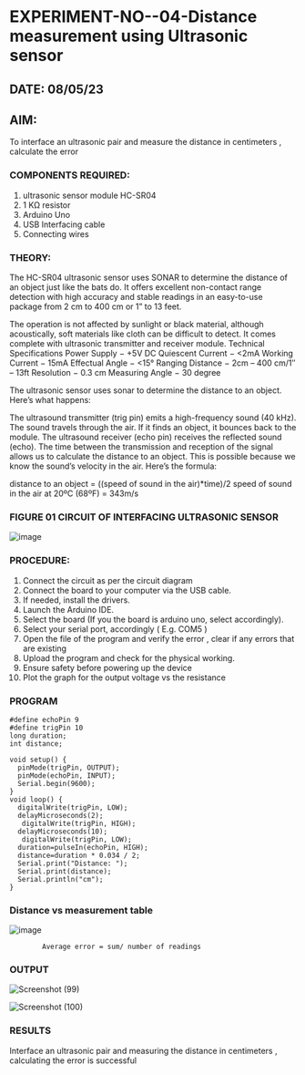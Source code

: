 # EXPERIMENT-NO--04-Distance measurement using Ultrasonic sensor

## DATE: 08/05/23

## AIM: 
To interface an ultrasonic pair and measure the distance in centimeters , calculate the error
 
### COMPONENTS REQUIRED:
1.	ultrasonic sensor module HC-SR04
2.	1 KΩ resistor 
3.	Arduino Uno 
4.	USB Interfacing cable 
5.	Connecting wires 


### THEORY: 
The HC-SR04 ultrasonic sensor uses SONAR to determine the distance of an object just like the bats do. It offers excellent non-contact range detection with high accuracy and stable readings in an easy-to-use package from 2 cm to 400 cm or 1” to 13 feet.

The operation is not affected by sunlight or black material, although acoustically, soft materials like cloth can be difficult to detect. It comes complete with ultrasonic transmitter and receiver module.
Technical Specifications
Power Supply − +5V DC
Quiescent Current − <2mA
Working Current − 15mA
Effectual Angle − <15°
Ranging Distance − 2cm – 400 cm/1″ – 13ft
Resolution − 0.3 cm
Measuring Angle − 30 degree

The ultrasonic sensor uses sonar to determine the distance to an object. Here’s what happens:

The ultrasound transmitter (trig pin) emits a high-frequency sound (40 kHz).
The sound travels through the air. If it finds an object, it bounces back to the module.
The ultrasound receiver (echo pin) receives the reflected sound (echo).
The time between the transmission and reception of the signal allows us to calculate the distance to an object. This is possible because we know the sound’s velocity in the air. Here’s the formula:

distance to an object = ((speed of sound in the air)*time)/2
speed of sound in the air at 20ºC (68ºF) = 343m/s

### FIGURE 01 CIRCUIT OF INTERFACING ULTRASONIC SENSOR 


![image](https://user-images.githubusercontent.com/36288975/166430594-5adb4ca9-5a42-4781-a7e6-7236b3766a85.png)



### PROCEDURE:
1.	Connect the circuit as per the circuit diagram 
2.	Connect the board to your computer via the USB cable.
3.	If needed, install the drivers.
4.	Launch the Arduino IDE.
5.	Select the board (If you the board is arduino uno, select accordingly).
6.	Select your serial port, accordingly ( E.g. COM5 )
7.	Open the file of the program  and verify the error , clear if any errors that are existing 
8.	Upload the program and check for the physical working. 
9.	Ensure safety before powering up the device 
10.	Plot the graph for the output voltage vs the resistance 


### PROGRAM 
```
#define echoPin 9
#define trigPin 10
long duration;
int distance;
 
void setup() {
  pinMode(trigPin, OUTPUT);
  pinMode(echoPin, INPUT);
  Serial.begin(9600);
}
void loop() {
  digitalWrite(trigPin, LOW);
  delayMicroseconds(2);
   digitalWrite(trigPin, HIGH);
  delayMicroseconds(10);
   digitalWrite(trigPin, LOW);
  duration=pulseIn(echoPin, HIGH);
  distance=duration * 0.034 / 2;
  Serial.print("Distance: ");
  Serial.print(distance);
  Serial.println("cm");
}

```




### Distance vs measurement table 

			
 
			
			
			

![image](https://user-images.githubusercontent.com/36288975/190135379-52ebacd5-ccd5-460f-a4cd-4d0ad1d9b179.png)

			
			
			
			
			
			Average error = sum/ number of readings 
 




### OUTPUT

![Screenshot (99)](https://github.com/JeyaKrishnaSJ/Experiment--04-Interfacing-digital-output-with-arduino-ultrasonic-sensor/assets/118707091/e27d3200-4ff6-40a9-a2c3-e716001c41a9)

 ![Screenshot (100)](https://github.com/JeyaKrishnaSJ/Experiment--04-Interfacing-digital-output-with-arduino-ultrasonic-sensor/assets/118707091/8d5b94d6-3680-4d48-9ad7-69f0e31634ab)




### RESULTS

Interface an ultrasonic pair and measuring the distance in centimeters , calculating the error is successful

